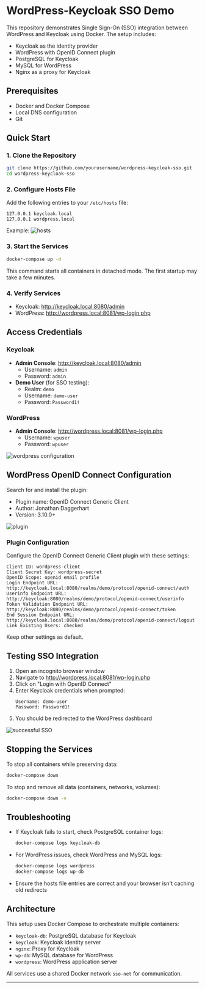 # WordPress-Keycloak SSO Demo

This repository demonstrates Single Sign-On (SSO) integration between WordPress and Keycloak using Docker. The setup includes:

- Keycloak as the identity provider
- WordPress with OpenID Connect plugin
- PostgreSQL for Keycloak
- MySQL for WordPress
- Nginx as a proxy for Keycloak

## Prerequisites

- Docker and Docker Compose
- Local DNS configuration
- Git

## Quick Start

### 1. Clone the Repository

```bash
git clone https://github.com/yourusername/wordpress-keycloak-sso.git
cd wordpress-keycloak-sso
```

### 2. Configure Hosts File

Add the following entries to your `/etc/hosts` file:

```
127.0.0.1 keycloak.local
127.0.0.1 wordpress.local
```

Example:
![hosts](img/hosts.png)

### 3. Start the Services

```bash
docker-compose up -d
```

This command starts all containers in detached mode. The first startup may take a few minutes.

### 4. Verify Services

- Keycloak: http://keycloak.local:8080/admin
- WordPress: http://wordpress.local:8081/wp-login.php

## Access Credentials

### Keycloak

- **Admin Console**: http://keycloak.local:8080/admin
  - Username: `admin`
  - Password: `admin`
- **Demo User** (for SSO testing):
  - Realm: `demo`
  - Username: `demo-user`
  - Password: `Password1!`

### WordPress

- **Admin Console**: http://wordpress.local:8081/wp-login.php
  - Username: `wpuser`
  - Password: `wpuser`

![wordpress configuration](img/configure_wordpress_installation.png)

## WordPress OpenID Connect Configuration

Search for and install the plugin:

- Plugin name: OpenID Connect Generic Client
- Author: Jonathan Daggerhart
- Version: 3.10.0+

![plugin](img/plugin.png)

### Plugin Configuration

Configure the OpenID Connect Generic Client plugin with these settings:

```
Client ID: wordpress-client
Client Secret Key: wordpress-secret
OpenID Scope: openid email profile
Login Endpoint URL: http://keycloak.local:8080/realms/demo/protocol/openid-connect/auth
Userinfo Endpoint URL: http://keycloak:8080/realms/demo/protocol/openid-connect/userinfo
Token Validation Endpoint URL: http://keycloak:8080/realms/demo/protocol/openid-connect/token
End Session Endpoint URL: http://keycloak.local:8080/realms/demo/protocol/openid-connect/logout
Link Existing Users: checked
```

Keep other settings as default.

## Testing SSO Integration

1. Open an incognito browser window
2. Navigate to http://wordpress.local:8081/wp-login.php
3. Click on "Login with OpenID Connect"
4. Enter Keycloak credentials when prompted:
   ```
   Username: demo-user
   Password: Password1!
   ```
5. You should be redirected to the WordPress dashboard

![successful SSO](img/sso_success.png)

## Stopping the Services

To stop all containers while preserving data:

```bash
docker-compose down
```

To stop and remove all data (containers, networks, volumes):

```bash
docker-compose down -v
```

## Troubleshooting

- If Keycloak fails to start, check PostgreSQL container logs:

  ```bash
  docker-compose logs keycloak-db
  ```

- For WordPress issues, check WordPress and MySQL logs:

  ```bash
  docker-compose logs wordpress
  docker-compose logs wp-db
  ```

- Ensure the hosts file entries are correct and your browser isn't caching old redirects

## Architecture

This setup uses Docker Compose to orchestrate multiple containers:

- `keycloak-db`: PostgreSQL database for Keycloak
- `keycloak`: Keycloak identity server
- `nginx`: Proxy for Keycloak
- `wp-db`: MySQL database for WordPress
- `wordpress`: WordPress application server

All services use a shared Docker network `sso-net` for communication.

---
